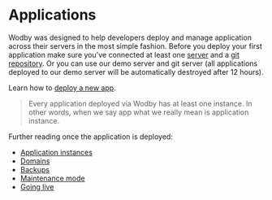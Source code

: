# Applications

Wodby was designed to help developers deploy and manage application across their servers in the most simple fashion. Before you deploy your first application make sure you've connected at least one [server](../servers/README.md) and a [git repository](../git/README.md). Or you can use our demo server and git server (all applications deployed to our demo server will be automatically destroyed after 12 hours).

Learn how to [deploy a new app](deploy.md). 

> Every application deployed via Wodby has at least one instance. In other words, when we say app what we really mean is application instance. 

Further reading once the application is deployed:

* [Application instances](instances.md)
* [Domains](domains.md)
* [Backups](backups.md)
* [Maintenance mode](maintenance-mode.md)
* [Going live](going-live.md)
